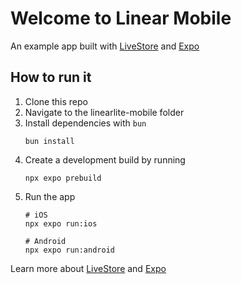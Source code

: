 # Welcome to Linear Mobile

An example app built with [LiveStore](https://livestore.dev/) and [Expo](https://docs.expo.dev/)

## How to run it

1. Clone this repo
2. Navigate to the linearlite-mobile folder
3. Install dependencies with `bun`
   ```
   bun install
   ```
4. Create a development build by running
   ```
   npx expo prebuild
   ```
5. Run the app
   ```
   # iOS
   npx expo run:ios

   # Android
   npx expo run:android
   ```

Learn more about [LiveStore](https://livestore.dev/) and [Expo](https://docs.expo.dev/)